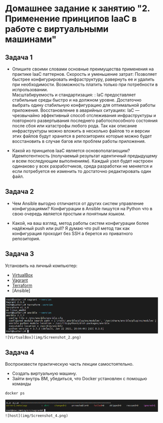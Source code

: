 
# Домашнее задание к занятию "2. Применение принципов IaaC в работе с виртуальными машинами"

## Задача 1

- Опишите своими словами основные преимущества применения на практике IaaC паттернов.
Скорость и уменьшение затрат: Позволяет быстрее конфигурировать инфраструктуру, равернуть ее и удалить при необходимости. Возможность платить только при потребности в испрользовании.  
Масштабируемость и стандартизация: : IaC предоставляет стабильные среды быстро и на должном уровне. Достаточно выбрать одину стабильную конфигурацию для оптимальной работы приложения.
Восстановление в аварийных ситуациях: IaC — чрезвычайно эффективный способ отслеживания инфраструктуры и повторного развертывания последнего работоспособного состояния после сбоя или катастрофы любого рода. Так как описание инфраструктуры можно вложить в несколько файлов то и версии этих файлов будут хранится в репозиториях которые можно будет восстановить в случае багов или проблем работы приложения.

- Какой из принципов IaaC является основополагающим?
Идемпотентность (получаемый результат идентичный предыдущему и всем последующим выполнениям). Каждый узел будет настроен одинаково у всех разработчиков, среда разработки не меняется и если потребуется ее изменить то достаточно редактировать один файл.
## Задача 2

- Чем Ansible выгодно отличается от других систем управление конфигурациями?
Конфигурации в Ansible пишутся на Python что в свою очередь является простым и понятным языком.

- Какой, на ваш взгляд, метод работы систем конфигурации более надёжный push или pull?
Я думаю что pull метод так как конфигурация проходит без SSH а берется из приватного репозитория.

## Задача 3

Установить на личный компьютер:

- [VirtualBox](https://www.virtualbox.org/)
- [Vagrant](https://github.com/netology-code/devops-materials)
- [Terraform](https://github.com/netology-code/devops-materials/blob/master/README.md)
- [Ansible]

![Vagrant Terraform Ansible](img/Screenshot_1.png)`
![VirtualBox](img/Screenshot_2.png)`


## Задача 4 

Воспроизвести практическую часть лекции самостоятельно.

- Создать виртуальную машину.
- Зайти внутрь ВМ, убедиться, что Docker установлен с помощью команды
```
docker ps
```
![ansible](img/Screenshot_3.png)`
![host](img/Screenshot_4.png)`
